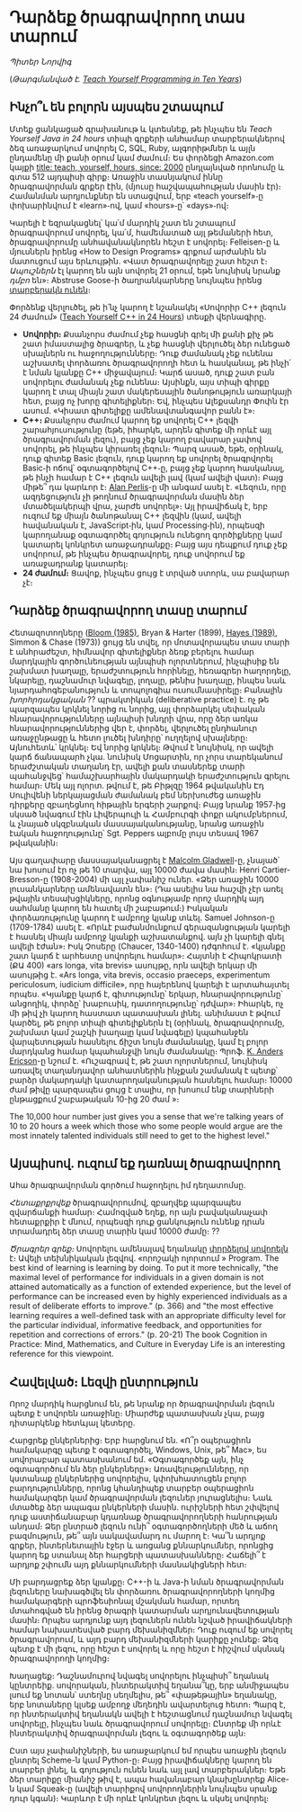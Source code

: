 
# Դարձեք ծրագրավորող տաս տարում

_Պիտեր Նորվիգ_

(_Թարգմանված է. [Teach Yourself Programming in Ten Years](https://norvig.com/21-days.html)_)

## Ինչո՞ւ են բոլորն այսպես շտապում

Մտեք ցանկացած գրախանութ և կտեսնեք, թե ինչպես են _Teach Yourself Java in 24 hours_ տիպի գրքերի անհամար տարբերակներով ձեզ առաջարկում սովորել C, SQL, Ruby, ալգորիթմներ և այլն ընդամենը մի քանի օրում կամ ժամում։ Ես փորձեցի Amazon.com կայքի [title: teach, yourself, hours, since: 2000](http://www.amazon.com/gp/search/ref=sr_adv_b/?search-alias=stripbooks&unfiltered=1&field-keywords=&field-author=&field-title=teach+yourself+hours&field-isbn=&field-publisher=&node=&field-p_n_condition-type=&field-feature_browse-bin=&field-subject=&field-language=&field-dateop=After&field-datemod=&field-dateyear=2000&sort=relevanceexprank&Adv-Srch-Books-Submit.x=16&Adv-Srch-Books-Submit.y=5) ընդլայնված որոնումը և գտա 512 այդպիսի գիրք։ Առաջին տասնյակում իննը ծրագրավորման գրքեր էին, (մյուսը հաշվապահության մասին էր)։ Համանման արդյունքներ են ստացվում, երբ «teach yourself»֊ը փոխարինվում է «learn»֊ով, կամ «hours»֊ը՝ «days»֊ով։

Կարելի է եզրակացնել՝ կա՛մ մարդիկ շատ են շտապում ծրագրավորում սովորել, կա՛մ, համեմատած այլ թեմաների հետ, ծրագրավորումը անհավանակնորեն հեշտ է սովորել։ Felleisen-ը և մյուսներն իրենց «How to Design Programs» գրքում արժանին են մատուցում այս երևույթին․ «Վատ ծրագրավորելը շատ հեշտ է։ _Ապուշներն_ էլ կարող են այն սովորել 21 օրում, եթե նույնիսկ նրանք _դմբո_ են»։ Abstruse Goose-ի ծաղրանկարները նույնպես իրենց [տարբերակն ունեն](http://abstrusegoose.com/249)։

Փորձենք վերլուծել, թե ի՛նչ կարող է նշանակել «Սովորիր C++ լեզուն 24 ժամում» ([Teach Yourself C++ in 24 Hours](http://www.amazon.com/Sams-Teach-Yourself-Hours-5th/dp/0672333317/ref=sr_1_6?s=books&ie=UTF8&qid=1412708443&sr=1-6&keywords=learn+c%2B%2B+days)) տեսքի վերնագիրը․

* __Սովորիր։__ Քսանչորս ժամում չեք հասցնի գրել մի քանի քիչ թե շատ իմաստալից ծրագրեր, և չեք հասցնի վերլուծել ձեր ունեցած սխալներն ու հաջողությունները։ Դուք ժամանակ չեք ունենա աշխատել փորձառու ծրագրավորողի հետ և հասկանալ, թե ինչի՛ է նման կյանքը C++ միջավայում։ Կարճ ասած, դուք շատ բան սովորելու ժամանակ չեք ունենա։ Այսինքն, այս տիպի գիրքը կարող է տալ միայն շատ մակերեսային ծանոթություն առարկայի հետ, բայց ոչ խորը գիտելիքներ։ Եվ, ինչպես Ալեքսանդր Փոփն էր ասում․ «Կիսատ գիտելիքը ամենավտանգավոր բանն է»։
* __C++։__ Քսանչորս ժամում կարող եք սովորել C++ լեզվի շարահյուսությունը (եթե, իհարկե, արդեն գիտեք մի որևէ այլ ծրագրավորման լեզու), բայց չեք կարող բավարար չափով սովորել, թե ինչպես կիրառել լեզուն։ Պարզ ասած, եթե, օրինակ, դուք գիտեք Basic լեզուն, դուք կարող եք սովորել ծրագրվորել Basic֊ի ոճով՝ օգտագործելով C++֊ը, բայց չեք կարող հասկանալ, թե ինչի համար է C++ լեզուն ավելի լավ (կամ ավելի վատ)։ Բայց միթե՞ դա կարևոր է։ [Alan Perlis](http://www-pu.informatik.uni-tuebingen.de/users/klaeren/epigrams.html)-ը մի անգամ ասել է․ «Լեզուն, որը ազդեցություն չի թողնում ծրագրավորման մասին ձեր մտածելակերպի վրա, չարժե սովորել»։ Այլ իրավիճակ է, երբ ուզում եք միայն ծանոթանալ C++ լեզվին (կամ, ավելի հավանական է, JavaScript֊ին, կամ Processing֊ին), որպեսզի  կարողանաք օգտագործել գոյություն ունեցող գործիքները կամ կատարել կոնկրետ առաջադրանքը։ Բայց այս դեպքում դուք չեք սովորում, թե ինչպես ծրագրավորել, դուք սովորում եք առաջադրանք կատարել։
* __24 ժամում։__ Ցավոք, ինչպես ցույց է տրված ստորև, սա բավարար չէ։


## Դարձեք ծրագրավորող տասը տարում

Հետազոտողները ([Bloom (1985)](http://www.amazon.com/exec/obidos/ASIN/034531509X/), Bryan & Harter (1899), [Hayes (1989)](http://www.amazon.com/exec/obidos/ASIN/0805803092), Simmon & Chase (1973)) ցույց են տվել, որ մոտավորապես տաս տարի է անհրաժեշտ, հիմնավոր գիտելիքներ ձեռք բերելու համար մարդկային գործունեության այնպիսի ոլորտներում, ինչպիսիք են շախմատ խաղալը, երաժշտություն հորինելը, հեռագրեր հաղորդելը, նկարելը, դաշնամուր նվագելը, լողալը, թենիս խաղալը, ինպես նաև նյարդահոգեբանություն և տոպոլոգիա ուսումնասիրելը։ Բանալին _խորհրդակցական_ ?? պրակտիկան (deliberative practice) է. ոչ թե պարզապես կրկնել նորից ու նորից, այլ փորձարկել սեփական հնարավորությունները այնպիսի խնդրի վրա, որը ձեր առկա հնարավորություններից վեր է, փորձել, վերլուծել ընդհանուր առաջընթացը և հետո լուծել խնդիրը՝ ուղղելով սխալները։ Այնուհետև՝ կրկնել։ Եվ նորից կրկնել։ Թվում է նույնիսկ, որ ավելի կարճ ճանապարհ չկա․ նունիսկ Մոցարտին, որ չորս տարեկանում երաժշտական տաղանդ էր, ավելի քան տասներեք տարի պահանջվեց՝ համաշխարհային մակարդակի երաժշտություն գրելու համար։ Մեկ այլ ոլորտ․ թվում է, թե Բիթլզը 1964 թվականին Էդ Սուլիվենի ներկայացման ժամանակ բեմ ներխուժեց առաջին դիրքերը զբաղեցնող հիթային երգերի շարքով։ Բայց նրանք 1957֊ից սկսած նվագում էին Լիվերպուլի և Համբուրգի փոքր ակումբներում, և չնայած սկզբնական մասսայականությանը, նրանց առաջին էական հաջողությունը՝ Sgt. Peppers ալբոմը լույս տեսավ 1967 թվականին։

Այս գաղափարը մասսայականացրել է [Malcolm Gladwell](http://www.amazon.com/Outliers-Story-Success-Malcolm-Gladwell/dp/0316017922)-ը, չնայած՝ նա խոսում էր ոչ թե 10 տարվա, այլ 10000 ժավա մասին։ Henri Cartier-Bresson-ը (1908-2004) մի այլ չափանիշ ուներ. «Ձեր առաջին 10000 լուսանկարները ամենավատն են»։ (Դա ասելիս նա հաշվի չէր առել թվային տեսախցիկները, որոնց օգնությամբ որոշ մարդիկ այդ սահմանը կարող են հատել մի շաբաթում։) Իսկական փորձառությունը կարող է ամբողջ կյանք տևել.  Samuel Johnson-ը (1709-1784) ասել է. «Որևէ բաժանմունքում գերազանցության կարելի է հասնել միայն ամբողջ կյանքի աշխատանքով. այն չի կարելի գնել ավելի էժան»։ Իսկ Չոսերը (Chaucer, 1340-1400) դժգոհում է. «կյանքը շատ կարճ է արհեստը սովորելու համար»։ Հայտնի է Հիպոկրատի (ՔԱ 400) «ars longa, vita brevis» ասույթը, որն ավելի երկար մի ասույթից է. «Ars longa, vita brevis, occasio praeceps, experimentum periculosum, iudicium difficile», որը հայերենով կարելի է արտահայտել որպես. «Կյանքը կարճ է, գիտությունը՝ երկար, հնարավորությունը՝ անցողիկ, փորձը՝ խաբուսիկ, դատողությունը՝ դժվար»։ Իհարկե, ոչ մի թիվ չի կարող հաստատ պատասխան լինել. անիմաստ է թվում կարծել, թե բոլոր տիպի գիտելիքներն էլ (օրինակ, ծրագրավորումը, շախմատ կամ շաշկի խաղալը կամ նվագելը) կպահանջեն վարպետության հասնելու ճիշտ նույն ժամանակը, կամ էլ բոլոր մարդկանց համար կպահանջվի նույն ժամանակը։ Պրոֆ. [K. Anders Ericson](http://www.amazon.com/K.-Anders-Ericsson/e/B000APB8AQ/ref=dp_byline_cont_book_1)-ը նշում է. «Ուշագրավ է, թե շատ ոլորտներում, նույնիսկ առավել տաղանդավոր անհատներին ինչքան շամանակ է պետք՝ բարձր մակարդակի կատարողականության հասնելու համար։ 10000 ժամ թիվը պարզապես ցույց է տալիս, որ խոսում ենք տարիների ընթացքում շաբաթական 10-ից 20 ժամ »։

The 10,000 hour number just gives you a sense that we're talking years of 10 to 20 hours a week which those who some people would argue are the most innately talented individuals still need to get to the highest level."


## Այսպիսով. ուզում եք դառնալ ծրագրավորող

Ահա ծրագրավորման գործում հաջողելու իմ դեղատոմսը.

_Հետաքրքրվեք_ ծրագրավորումով, զբաղվեք պարզապես զվարճանքի համար։ Համոզված եղեք, որ այն բավականաչափ հետաքրքիր է մնում, որպեսզի դուք ցանկություն ունենք դրան տրամադրել ձեր տասը տարին կամ 10000 ժամը։ ??

_Ծրագրեր գրեք։_ Սովորելու ամենալավ եղանակը [փորձելով սովորելն](http://www.engines4ed.org/hyperbook/nodes/NODE-120-pg.html) է։ Ավելի տեխնիկական լեզվով. «որոշակի ոլորտում »
Program. The best kind of learning is learning by doing. To put it more technically, "the maximal level of performance for individuals in a given domain is not attained automatically as a function of extended experience, but the level of performance can be increased even by highly experienced individuals as a result of deliberate efforts to improve." (p. 366) and "the most effective learning requires a well-defined task with an appropriate difficulty level for the particular individual, informative feedback, and opportunities for repetition and corrections of errors." (p. 20-21) The book Cognition in Practice: Mind, Mathematics, and Culture in Everyday Life is an interesting reference for this viewpoint.


## Հավելված։ Լեզվի ընտրություն

Որոշ մարդիկ հարցնում են, թե նրանք որ ծրագրավորման լեզուն պետք է սովորեն առաջինը։ Միարժեք պատասխան չկա, բայց դիտարկենք հետևյալ կետերը.

Հարցրեք ընկերներից։ Երբ հարցնում են. «Ո՞ր օպերացիոն համակարգը պետք է օգտագործել, Windows, Unix, թե՞ Mac», ես սովորաբար պատասխանում եմ. «Օգտագործեք այն, ինչ օգտագործում են ձեր ընկերները»։ Առավելությունները, որ կստանաք ընկերներից սովորելիս, կփոխհատուցեն բոլոր բարդությունները, որոնց կհանդիպեք տարբեր օպերացիոն համակարգեր կամ ծրագրավորման լեզուներ յուրացնելիս։ Նաև մտածեք ձեր ապագա ընկերների մասին. ուրիշների հետ շփվելով դուք աստիճանաբար կդառնաք ծրագրավորողների հանրության անդամ։ Ձեր ընտրած լեզուն ունի՞ օգտագործողների մեծ և աճող բազմություն, թե՞ այն սակավամարդ ու մարող է։ Կա՞ն արդյոք գրքեր, ինտերնետային էջեր և առցանց քննարկումներ, որոնցից կարող եք ստանալ ձեր հարցերի պատասխանները։ Հաճելի՞ է արդյոք շփումն այդ քննարկումների մասնակիցների հետ։

Մի բարդացրեք ձեր կյանքը։ C++-ի և Java-ի նման ծրագրավորման լեզուները նախագծվել են փորձառու ծրագրավորողների կողմից համակարգերի պրոֆեսիոնալ մշակման համար, որտեղ մտահոգված են իրենց ծրագրի կատարման արդյունավետության մասին։ Որպես արդյունք այդ լեզուներն ունեն նշված իրավիճակների համար նախատեսված բարդ մեխանիզմներ։ Դուք ուզում եք սովորել ծրագրավորում, և այդ բարդ մեխանիզմների կարիքը չունեք։ Ձեզ պետք է մի լեզու, որը  հեշտ է սովորել և որը հեշտ է հիշվում սկսնակ ծրագրավորողի կողմից։

Խաղացեք։ Դաշնամուրով նվագել սովորելու ինչպիսի՞ եղանակ կընտրեիք. սովորական, ինտերակտիվ եղանա՞կը, երբ անմիջապես լսում եք նոտան՝ ստեղնը սեղմելիս, թե՞ «փաթեթային» եղանակը, երբ նոտաները կլսեք ամբողջ մեղեդին ավարտելուց հետո։ Պարզ է, որ ինտերակտիվ եղանակն ավելի է հեշտացնում դաշնամուր նվագել սովորելը, ինչպես նաև ծրագրավորում սովորելը։ Ընտրեք մի որևէ ինտերակտիվ ծրագրավորման լեզու և օգտագործեք այն։

Ըստ այս չափանիշների, ես առաջարկում եմ որպես առաջին լեզուն ընտրել Scheme-ն կամ Python-ը։ Բայց իրավիճակները կարող են տարբեր լինել, և գոյություն ունեն նաև այլ լավ տարբերակներ։ Եթե ձեր տարիքը միանիշ թիվ է, ապա հավանաբար կնախընտրեք Alice-ն կամ Squeak-ը (ավելի տարիքով սովորողներին նույնպես սրանք դուր կգան)։ Կարևոր է մի որևէ կոնկրետ լեզու և սկսել սովորել։

